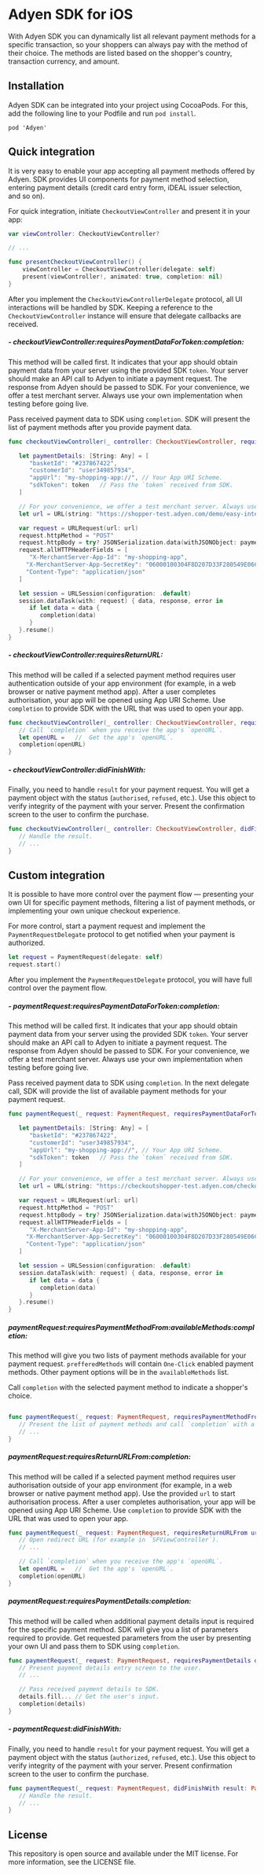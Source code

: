 # Adyen SDK for iOS

With Adyen SDK you can dynamically list all relevant payment methods for a specific transaction, so your shoppers can always pay with the method of their choice. The methods are listed based on the shopper's country, transaction currency, and amount.

## Installation
Adyen SDK can be integrated into your project using CocoaPods. For this, add the following line to your Podfile and run `pod install`.

```
pod 'Adyen'
```

## Quick integration

It is very easy to enable your app accepting all payment methods offered by Adyen. SDK provides UI components for payment method selection, entering payment details (credit card entry form, iDEAL issuer selection, and so on).

For quick integration, initiate `CheckoutViewController` and present it in your app:

```swift
var viewController: CheckoutViewController?

// ...

func presentCheckoutViewController() {
    viewController = CheckoutViewController(delegate: self)
    present(viewController!, animated: true, completion: nil)
}
```

After you implement the `CheckoutViewControllerDelegate` protocol, all UI interactions will be handled by SDK. Keeping a reference to the `CheckoutViewController` instance will ensure that delegate callbacks are received.


##### - checkoutViewController:requiresPaymentDataForToken:completion:


This method will be called first. It indicates that your app should obtain payment data from your server using the provided SDK `token`. Your server should make an API call to Adyen to initiate a payment request. The response from Adyen should be passed to SDK. For your convenience, we offer a test merchant server. Always use your own implementation when testing before going live.

Pass received payment data to SDK using `completion`. SDK will present the list of payment methods after you provide payment data.

```swift
func checkoutViewController(_ controller: CheckoutViewController, requiresPaymentDataForToken token: String, completion: @escaping DataCompletion) {

   let paymentDetails: [String: Any] = [
      "basketId": "#237867422",
      "customerId": "user349857934",
      "appUrl": "my-shopping-app://", // Your App URI Scheme.
      "sdkToken": token   // Pass the `token` received from SDK.
   ]

   // For your convenience, we offer a test merchant server. Always use your own implementation when testing before going live.
   let url = URL(string: "https://shopper-test.adyen.com/demo/easy-integration/merchantserver/setup")!

   var request = URLRequest(url: url)
   request.httpMethod = "POST"
   request.httpBody = try? JSONSerialization.data(withJSONObject: paymentDetails, options: [])
   request.allHTTPHeaderFields = [
      "X-MerchantServer-App-Id": "my-shopping-app",
     "X-MerchantServer-App-SecretKey": "06000100304F8D207D33F280549E06CDAE006BA186050F8E8CA79598A5C9558100027B7D",
     "Content-Type": "application/json"
   ]

   let session = URLSession(configuration: .default)
   session.dataTask(with: request) { data, response, error in
      if let data = data {
         completion(data)
      }
   }.resume()
}
```


##### - checkoutViewController:requiresReturnURL:


This method will be called if a selected payment method requires user authentication outside of your app environment (for example, in a web browser or native payment method app). After a user completes authorisation, your app will be opened using App URI Scheme. Use `completion` to provide SDK with the URL that was used to open your app.

```swift
func checkoutViewController(_ controller: CheckoutViewController, requiresReturnURL completion: @escaping URLCompletion) {
   // Call `completion` when you receive the app's `openURL`.
   let openURL =   //  Get the app's `openURL`.
   completion(openURL)
}
```


##### - checkoutViewController:didFinishWith:


Finally, you need to handle `result` for your payment request. You will get a payment object with the status (`authorised`, `refused`, etc.). Use this object to verify integrity of the payment with your server. Present the confirmation screen to the user to confirm the purchase.

```swift
func checkoutViewController(_ controller: CheckoutViewController, didFinishWith result: PaymentRequestResult) {
   // Handle the result.
   // ...
}
```


## Custom integration

It is possible to have more control over the payment flow — presenting your own UI for specific payment methods, filtering a list of payment methods, or implementing your own unique checkout experience.

For more control, start a payment request and implement the `PaymentRequestDelegate` protocol to get notified when your payment is authorized.

```swift
let request = PaymentRequest(delegate: self)
request.start()
```

After you implement the `PaymentRequestDelegate` protocol, you will have full control over the payment flow.

##### - paymentRequest:requiresPaymentDataForToken:completion:

This method will be called first. It indicates that your app should obtain payment data from your server using the provided SDK `token`. Your server should make an API call to Adyen to initiate a payment request. The response from Adyen should be passed to SDK. For your convenience, we offer a test merchant server. Always use your own implementation when testing before going live.

Pass received payment data to SDK using `completion`. In the next delegate call, SDK will provide the list of available payment methods for your payment request.

```swift
func paymentRequest(_ request: PaymentRequest, requiresPaymentDataForToken token: String, completion: @escaping DataCompletion) {

   let paymentDetails: [String: Any] = [
      "basketId": "#237867422",
      "customerId": "user349857934",
      "appUrl": "my-shopping-app://", // Your App URI Scheme.
      "sdkToken": token   // Pass the `token` received from SDK.
   ]

   // For your convenience, we offer a test merchant server. Always use your own implementation when testing before going live.
   let url = URL(string: "https://checkoutshopper-test.adyen.com/checkoutshopper/demo/easy-integration/merchantserver/setup")!

   var request = URLRequest(url: url)
   request.httpMethod = "POST"
   request.httpBody = try? JSONSerialization.data(withJSONObject: paymentDetails, options: [])
   request.allHTTPHeaderFields = [
      "X-MerchantServer-App-Id": "my-shopping-app",
     "X-MerchantServer-App-SecretKey": "06000100304F8D207D33F280549E06CDAE006BA186050F8E8CA79598A5C9558100027B7D",
     "Content-Type": "application/json"
   ]

   let session = URLSession(configuration: .default)
   session.dataTask(with: request) { data, response, error in
      if let data = data {
         completion(data)
      }
   }.resume()
}
```

##### paymentRequest:requiresPaymentMethodFrom:availableMethods:completion:

This method will give you two lists of payment methods available for your payment request. `prefferedMethods` will contain `One-Click` enabled payment methods. Other payment options will be in the `availableMethods` list. 

Call `completion` with the selected payment method to indicate a shopper's choice.

```swift

func paymentRequest(_ request: PaymentRequest, requiresPaymentMethodFrom preferredMethods: [PaymentMethod]?, available availableMethods: [PaymentMethod], completion: @escaping MethodCompletion) {
   // Present the list of payment methods and call `completion` with a user's choice.
   // ...
}
```


##### paymentRequest:requiresReturnURLFrom:completion:

This method will be called if a selected payment method requires user authorisation outside of your app environment (for example, in a web browser or native payment method app). Use the provided `url` to start authorisation process. After a user completes authorisation, your app will be opened using App URI Scheme. Use `completion` to provide SDK with the URL that was used to open your app.

```swift
func paymentRequest(_ request: PaymentRequest, requiresReturnURLFrom url: URL, completion: @escaping URLCompletion) {
   // Open redirect URL (for example in `SFViewController`).
   // ...

   // Call `completion` when you receive the app's `openURL`.
   let openURL =   //  Get the app's `openURL`.
   completion(openURL)
}
```


##### paymentRequest:requiresPaymentDetails:completion:

This method will be called when additional payment details input is required for the specific payment method. SDK will give you a list of parameters required to provide. Get requested parameters from the user by presenting your own UI and pass them to SDK using `completion`.

```swift
func paymentRequest(_ request: PaymentRequest, requiresPaymentDetails details: PaymentDetails, completion: @escaping PaymentDetailsCompletion) {
   // Present payment details entry screen to the user.
   // ...

   // Pass received payment details to SDK.
   details.fill... // Get the user's input.
   completion(details)
}
```


##### - paymentRequest:didFinishWith:

Finally, you need to handle `result` for your payment request. You will get a payment object with the status (`authorized`, `refused`, etc.). Use this object to verify integrity of the payment with your server. Present confirmation screen to the user to confirm the purchase.

```swift
func paymentRequest(_ request: PaymentRequest, didFinishWith result: PaymentRequestResult) {
   // Handle the result.
   // ...
}
```


## License

This repository is open source and available under the MIT license. For more information, see the LICENSE file.

